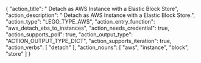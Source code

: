 {
"action_title": " Detach as AWS Instance with a Elastic Block Store",
"action_description": " Detach as AWS Instance with a Elastic Block Store.",
"action_type": "LEGO_TYPE_AWS",
"action_entry_function": "aws_detach_ebs_to_instances",
"action_needs_credential": true,
"action_supports_poll": true,
"action_output_type": "ACTION_OUTPUT_TYPE_DICT",
"action_supports_iteration": true,
"action_verbs": [
"detach"
],
"action_nouns": [
"aws",
"instance",
"block",
"store"
]
}
